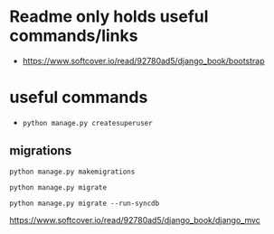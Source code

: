 # Readme only holds useful commands/links

- https://www.softcover.io/read/92780ad5/django_book/bootstrap

# useful commands

- `python manage.py createsuperuser`

## migrations
`python manage.py makemigrations`

`python manage.py migrate`

`python manage.py migrate --run-syncdb`

https://www.softcover.io/read/92780ad5/django_book/django_mvc